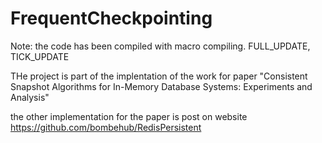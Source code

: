 # FrequentCheckpointing

Note: the code has been compiled with macro compiling. FULL_UPDATE, TICK_UPDATE


THe project is part of the implentation of the work for paper "Consistent Snapshot Algorithms for In-Memory Database Systems: Experiments and Analysis"

the other implementation for the paper is post on website https://github.com/bombehub/RedisPersistent
